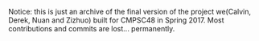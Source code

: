 Notice: this is just an archive of the final version of the project we(Calvin, Derek, Nuan and Zizhuo) built for CMPSC48 in Spring 2017. Most contributions and commits are lost... permanently.
